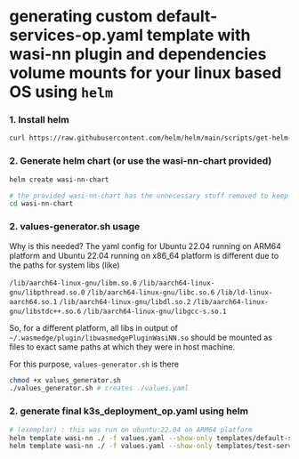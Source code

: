 # generating custom default-services-op.yaml template with wasi-nn plugin and dependencies volume mounts for your linux based OS using `helm`

### 1. Install helm 
```sh
curl https://raw.githubusercontent.com/helm/helm/main/scripts/get-helm-3 | bash
```

### 2. Generate helm chart (or use the wasi-nn-chart provided)
```sh
helm create wasi-nn-chart

# the provided wasi-nn-chart has the unnecessary stuff removed to keep the output yaml clean
cd wasi-nn-chart
```


### 2. values-generator.sh usage

Why is this needed?
The yaml config for Ubuntu 22.04 running on ARM64 platform and Ubuntu 22.04 running on x86_64 platform is different due to the paths for system libs (like)

`/lib/aarch64-linux-gnu/libm.so.6`
`/lib/aarch64-linux-gnu/libpthread.so.0`
`/lib/aarch64-linux-gnu/libc.so.6`
`/lib/ld-linux-aarch64.so.1`
`/lib/aarch64-linux-gnu/libdl.so.2`
`/lib/aarch64-linux-gnu/libstdc++.so.6`
`/lib/aarch64-linux-gnu/libgcc-s.so.1`

So, for a different platform, all libs in output of 
`~/.wasmedge/plugin/libwasmedgePluginWasiNN.so`
should be mounted as files to exact same paths at which they were in host machine.

For this purpose, `values-generator.sh` is there

```sh
chmod +x values_generator.sh
./values_generator.sh # creates ./values.yaml
```

### 2. generate final k3s_deployment_op.yaml using helm
```sh
# (exemplar) : this was run on ubuntu:22.04 on ARM64 platform
helm template wasi-nn ./ -f values.yaml --show-only templates/default-services.yaml > default-services-op.yaml
helm template wasi-nn ./ -f values.yaml --show-only templates/test-service.yaml > test-service-op.yaml
```